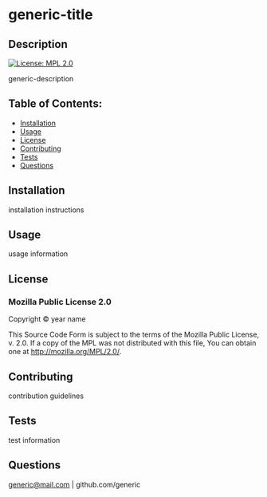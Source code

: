 
  # generic-title
  ## Description
  [![License: MPL 2.0](https://img.shields.io/badge/License-MPL_2.0-brightgreen.svg)](https://opensource.org/licenses/MPL-2.0)
  
  generic-description
  ## Table of Contents:
  - [Installation](#installation)
  - [Usage](#usage)
  - [License](#license)
  - [Contributing](#contributing)
  - [Tests](#tests)
  - [Questions](#questions)
  ## Installation
  installation instructions
  ## Usage
  usage information
  ## License
  ### Mozilla Public License 2.0
  Copyright © year name

  This Source Code Form is subject to the terms of the Mozilla Public
        License, v. 2.0. If a copy of the MPL was not distributed with this
        file, You can obtain one at http://mozilla.org/MPL/2.0/.
  
  ## Contributing
  contribution guidelines
  ## Tests
  test information
  ## Questions
  generic@mail.com | github.com/generic
  